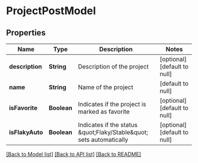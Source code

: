 # ProjectPostModel
## Properties

| Name | Type | Description | Notes |
|------------ | ------------- | ------------- | -------------|
| **description** | **String** | Description of the project | [optional] [default to null] |
| **name** | **String** | Name of the project | [default to null] |
| **isFavorite** | **Boolean** | Indicates if the project is marked as favorite | [optional] [default to null] |
| **isFlakyAuto** | **Boolean** | Indicates if the status \&quot;Flaky/Stable\&quot; sets automatically | [optional] [default to null] |

[[Back to Model list]](../README.md#documentation-for-models) [[Back to API list]](../README.md#documentation-for-api-endpoints) [[Back to README]](../README.md)

